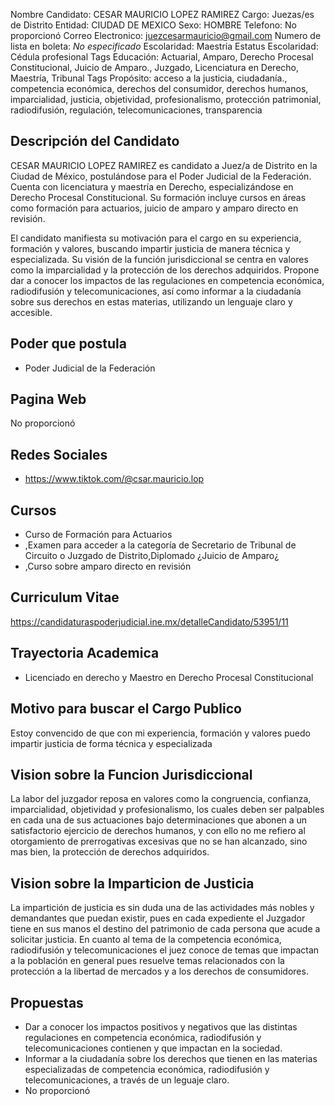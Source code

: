 Nombre Candidato: CESAR MAURICIO LOPEZ RAMIREZ
Cargo: Juezas/es de Distrito
Entidad: CIUDAD DE MEXICO
Sexo: HOMBRE
Telefono: No proporcionó
Correo Electronico: juezcesarmauricio@gmail.com
Numero de lista en boleta: *No especificado*
Escolaridad: Maestría
Estatus Escolaridad: Cédula profesional
Tags Educación: Actuarial, Amparo, Derecho Procesal Constitucional, Juicio de Amparo., Juzgado, Licenciatura en Derecho, Maestría, Tribunal
Tags Propósito: acceso a la justicia, ciudadanía., competencia económica, derechos del consumidor, derechos humanos, imparcialidad, justicia, objetividad, profesionalismo, protección patrimonial, radiodifusión, regulación, telecomunicaciones, transparencia


## Descripción del Candidato 

CESAR MAURICIO LOPEZ RAMIREZ es candidato a Juez/a de Distrito en la Ciudad de México, postulándose para el Poder Judicial de la Federación. Cuenta con licenciatura y maestría en Derecho, especializándose en Derecho Procesal Constitucional. Su formación incluye cursos en áreas como formación para actuarios, juicio de amparo y amparo directo en revisión.

El candidato manifiesta su motivación para el cargo en su experiencia, formación y valores, buscando impartir justicia de manera técnica y especializada. Su visión de la función jurisdiccional se centra en valores como la imparcialidad y la protección de los derechos adquiridos. Propone dar a conocer los impactos de las regulaciones en competencia económica, radiodifusión y telecomunicaciones, así como informar a la ciudadanía sobre sus derechos en estas materias, utilizando un lenguaje claro y accesible.


## Poder que postula

- Poder Judicial de la Federación


## Pagina Web

No proporcionó


## Redes Sociales

- https://www.tiktok.com/@csar.mauricio.lop


## Cursos

- Curso de Formación para Actuarios
- ,Examen para acceder a la categoría de Secretario de Tribunal de Circuito o Juzgado de Distrito,Diplomado ¿Juicio de Amparo¿
- ,Curso sobre amparo directo en revisión


## Curriculum Vitae

https://candidaturaspoderjudicial.ine.mx/detalleCandidato/53951/11


## Trayectoria Academica

- Licenciado en derecho y Maestro en Derecho Procesal Constitucional


## Motivo para buscar el Cargo Publico

Estoy convencido de que con mi experiencia, formación y valores puedo impartir justicia de forma técnica y especializada


## Vision sobre la Funcion Jurisdiccional

La labor del juzgador reposa en valores como la congruencia, confianza, imparcialidad, objetividad y profesionalismo, los cuales deben ser palpables en cada una de sus actuaciones bajo determinaciones que abonen a un satisfactorio ejercicio de derechos humanos, y con ello no me refiero al otorgamiento de prerrogativas excesivas que no se han alcanzado, sino mas bien, la protección de derechos adquiridos.


## Vision sobre la Imparticion de Justicia

La impartición de justicia es sin duda una de las actividades más nobles y demandantes que puedan existir, pues en cada expediente el Juzgador tiene en sus manos el destino del patrimonio de cada persona que acude a solicitar justicia. En cuanto al tema de la competencia económica, radiodifusión y telecomunicaciones el juez conoce de temas que impactan a la población en general pues resuelve temas relacionados con la protección a la libertad de mercados y a los derechos de consumidores.


## Propuestas

- Dar a conocer los impactos positivos y negativos que las distintas regulaciones en competencia económica, radiodifusión y telecomunicaciones contienen y que impactan en la sociedad.
- Informar a la ciudadanía sobre los derechos que tienen en las materias especializadas de competencia económica, radiodifusión y telecomunicaciones, a través de un leguaje claro.
- No proporcionó

